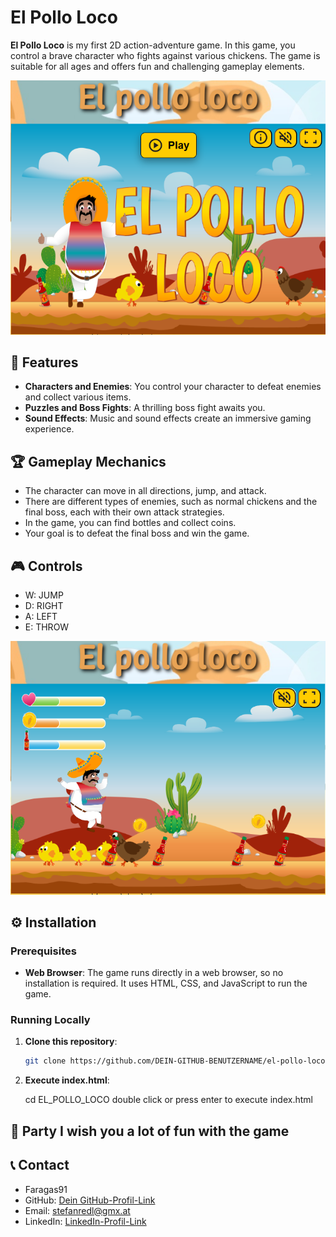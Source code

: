 # El Pollo Loco

**El Pollo Loco** is my first 2D action-adventure game. In this game, you control a brave character who fights against various chickens. The game is suitable for all ages and offers fun and challenging gameplay elements.

![El Pollo Loco](./img/10_own_pictures/start-screen.png)

## 🌟 Features

- **Characters and Enemies**: You control your character to defeat enemies and collect various items.
- **Puzzles and Boss Fights**: A thrilling boss fight awaits you.
- **Sound Effects**: Music and sound effects create an immersive gaming experience.

## 🏆 Gameplay Mechanics

- The character can move in all directions, jump, and attack.
- There are different types of enemies, such as normal chickens and the final boss, each with their own attack strategies.
- In the game, you can find bottles and collect coins.
- Your goal is to defeat the final boss and win the game.

## 🎮 Controls

- W: JUMP
- D: RIGHT
- A: LEFT
- E: THROW

![El Pollo Loco](./img/10_own_pictures/gameplay.png)

## ⚙️ Installation

### Prerequisites

- **Web Browser**: The game runs directly in a web browser, so no installation is required. It uses HTML, CSS, and JavaScript to run the game.

### Running Locally

1. **Clone this repository**:

    ```bash
    git clone https://github.com/DEIN-GITHUB-BENUTZERNAME/el-pollo-loco.git
    ```

2. **Execute index.html**:

    cd EL_POLLO_LOCO
    double click or press enter to execute index.html

## 🎉 Party I wish you a lot of fun with the game

## 📞 Contact

- Faragas91
- GitHub: [Dein GitHub-Profil-Link](https://github.com/Faragas91)
- Email: stefanredl@gmx.at
- LinkedIn: [LinkedIn-Profil-Link](www.linkedin.com/in/stefanredl)
